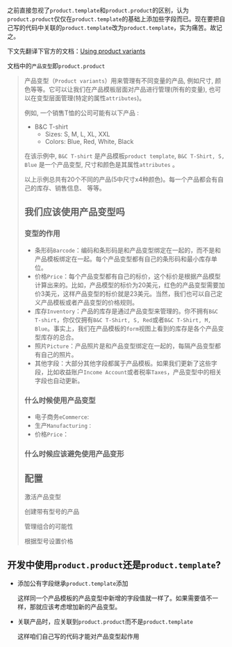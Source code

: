 之前直接忽视了`product.template`和`product.product`的区别，认为`product.product`仅仅在`product.template`的基础上添加些字段而已。现在要把自己写的代码中关联的`product.template`改为`product.template`，实为痛苦。故记之。

下文先翻译下官方的文档：[Using product variants ](https://www.odoo.com/documentation/user/10.0//inventory/settings/products/variants.html)

文档中的`产品变型`即`product.product`

> 产品变型（`Product variants`）用来管理有不同变量的产品, 例如尺寸, 颜色等等。它可以让我们在产品模板层面对产品进行管理(所有的变量), 也可以在变型层面管理(特定的属性`attributes`)。
>
> 例如, 一个销售T恤的公司可能有以下产品 :
>
> - B&C T-shirt
>   - Sizes: S, M, L, XL, XXL
>   - Colors: Blue, Red, White, Black
>
> 在该示例中, `B&C T-shirt` 是产品模板`product template`, `B&C T-Shirt, S, Blue` 是一个产品变型, 尺寸和颜色是其属性`attributes` 。
>
> 以上示例总共有20个不同的产品(5中尺寸x4种颜色)。每一个产品都会有自己的库存、销售信息、 等等。
>
> ## 我们应该使用产品变型吗
>
> ### 变型的作用
>
> - 条形码`Barcode`：编码和条形码是和产品变型绑定在一起的，而不是和产品模板绑定在一起。每个产品变型都有自己的条形码和最小库存单位。
> - 价格`Price`：每个产品变型都有自己的标价，这个标价是根据产品模型计算出来的。比如，产品模型的标价为20美元，红色的产品变型需要加价3美元，这样产品变型的标价就是23美元。当然，我们也可以自己定义产品模板或者产品变型的价格规则。
> - 库存`Inventory`：产品的库存是通过产品变型来管理的。你不拥有`B&C T-shirt`，你仅仅拥有`B&C T-Shirt, S, Red`或者`B&C T-Shirt, M, Blue`。事实上，我们在产品模板的`form`视图上看到的库存是各个产品变型库存的总合。
> - 照片`Picture`：产品照片是和产品变型绑定在一起的，每隔产品变型都有自己的照片。
> - 其他字段：大部分其他字段都属于产品模板。如果我们更新了这些字段，比如收益账户`Income Account`或者税率`Taxes`，产品变型中的相关字段也自动更新。
>
> ### 什么时候使用产品变型
>
> - 电子商务`eCommerce`:
> - 生产`Manufacturing：`
> - 价格`Price`：
>
> ### 什么时候应该避免使用产品变形
>
> ## 配置
>
> 激活产品变型
>
> 创建带有型号的产品
>
> 管理组合的可能性
>
> 根据型号设置价格

## 开发中使用`product.product`还是`product.template`?

- 添加公有字段继承`product.template`添加

  这样同一个产品模板的产品变型中新增的字段值就一样了。如果需要值不一样，那就应该考虑增加新的产品变型。

- 关联产品时，应关联到`product.product`而不是`product.template`

  这样咱们自己写的代码才能对产品变型起作用